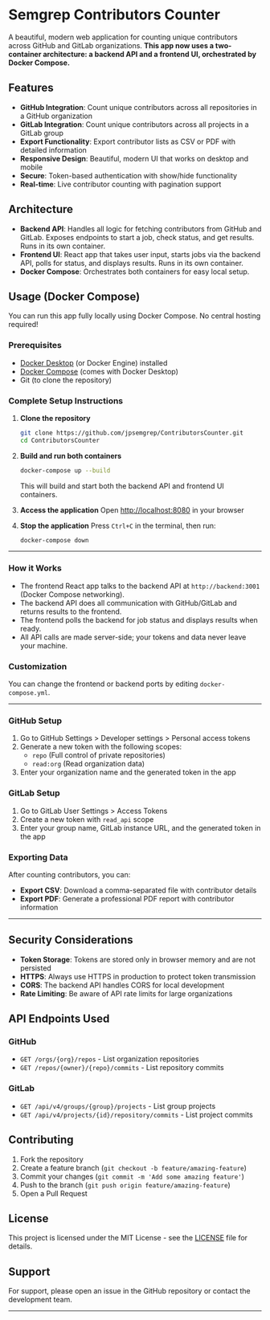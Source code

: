 # Semgrep Contributors Counter

A beautiful, modern web application for counting unique contributors across GitHub and GitLab organizations. **This app now uses a two-container architecture: a backend API and a frontend UI, orchestrated by Docker Compose.**

## Features

- **GitHub Integration**: Count unique contributors across all repositories in a GitHub organization
- **GitLab Integration**: Count unique contributors across all projects in a GitLab group
- **Export Functionality**: Export contributor lists as CSV or PDF with detailed information
- **Responsive Design**: Beautiful, modern UI that works on desktop and mobile
- **Secure**: Token-based authentication with show/hide functionality
- **Real-time**: Live contributor counting with pagination support

## Architecture

- **Backend API**: Handles all logic for fetching contributors from GitHub and GitLab. Exposes endpoints to start a job, check status, and get results. Runs in its own container.
- **Frontend UI**: React app that takes user input, starts jobs via the backend API, polls for status, and displays results. Runs in its own container.
- **Docker Compose**: Orchestrates both containers for easy local setup.

## Usage (Docker Compose)

You can run this app fully locally using Docker Compose. No central hosting required!

### Prerequisites
- [Docker Desktop](https://www.docker.com/products/docker-desktop/) (or Docker Engine) installed
- [Docker Compose](https://docs.docker.com/compose/) (comes with Docker Desktop)
- Git (to clone the repository)

### Complete Setup Instructions

1. **Clone the repository**
   ```sh
   git clone https://github.com/jpsemgrep/ContributorsCounter.git
   cd ContributorsCounter
   ```

2. **Build and run both containers**
   ```sh
   docker-compose up --build
   ```
   This will build and start both the backend API and frontend UI containers.

3. **Access the application**
   Open [http://localhost:8080](http://localhost:8080) in your browser

4. **Stop the application**
   Press `Ctrl+C` in the terminal, then run:
   ```sh
   docker-compose down
   ```

---

### How it Works
- The frontend React app talks to the backend API at `http://backend:3001` (Docker Compose networking).
- The backend API does all communication with GitHub/GitLab and returns results to the frontend.
- The frontend polls the backend for job status and displays results when ready.
- All API calls are made server-side; your tokens and data never leave your machine.

### Customization
You can change the frontend or backend ports by editing `docker-compose.yml`.

---

### GitHub Setup

1. Go to GitHub Settings > Developer settings > Personal access tokens
2. Generate a new token with the following scopes:
   - `repo` (Full control of private repositories)
   - `read:org` (Read organization data)
3. Enter your organization name and the generated token in the app

### GitLab Setup

1. Go to GitLab User Settings > Access Tokens
2. Create a new token with `read_api` scope
3. Enter your group name, GitLab instance URL, and the generated token in the app

### Exporting Data

After counting contributors, you can:
- **Export CSV**: Download a comma-separated file with contributor details
- **Export PDF**: Generate a professional PDF report with contributor information

---

## Security Considerations

- **Token Storage**: Tokens are stored only in browser memory and are not persisted
- **HTTPS**: Always use HTTPS in production to protect token transmission
- **CORS**: The backend API handles CORS for local development
- **Rate Limiting**: Be aware of API rate limits for large organizations

## API Endpoints Used

### GitHub
- `GET /orgs/{org}/repos` - List organization repositories
- `GET /repos/{owner}/{repo}/commits` - List repository commits

### GitLab
- `GET /api/v4/groups/{group}/projects` - List group projects
- `GET /api/v4/projects/{id}/repository/commits` - List project commits

## Contributing

1. Fork the repository
2. Create a feature branch (`git checkout -b feature/amazing-feature`)
3. Commit your changes (`git commit -m 'Add some amazing feature'`)
4. Push to the branch (`git push origin feature/amazing-feature`)
5. Open a Pull Request

## License

This project is licensed under the MIT License - see the [LICENSE](LICENSE) file for details.

## Support

For support, please open an issue in the GitHub repository or contact the development team.

---
